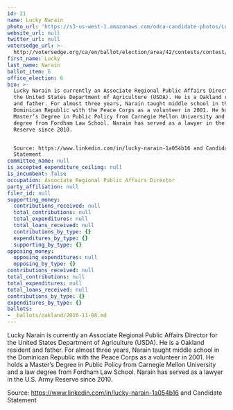 ```yaml
---
id: 21
name: Lucky Narain
photo_url: 'https://s3-us-west-1.amazonaws.com/odca-candidate-photos/Lucky-Narain.png'
website_url: null
twitter_url: null
votersedge_url: >-
  http://votersedge.org/ca/en/ballot/election/area/42/contests/contest/13217/candidate/130697?&county=Alameda%20County&election_authority_id=1
first_name: Lucky
last_name: Narain
ballot_item: 6
office_election: 6
bio: >-
  Lucky Narain is currently an Associate Regional Public Affairs Director for
  the United States Department of Agriculture (USDA). He is a Oakland resident
  and father. For almost three years, Narain taught middle school in the
  Dominican Republic with the Peace Corps as a volunteer in 2001. He holds a
  Master’s Degree in Public Policy from Carnegie Mellon University and a law
  degree from Fordham Law School. Narain has served as a lawyer in the U.S. Army
  Reserve since 2010. 


  Source: https://www.linkedin.com/in/lucky-narain-1a054b16 and Candidate
  Statement
committee_name: null
is_accepted_expenditure_ceiling: null
is_incumbent: false
occupation: Associate Regional Public Affairs Director
party_affiliation: null
filer_id: null
supporting_money:
  contributions_received: null
  total_contributions: null
  total_expenditures: null
  total_loans_received: null
  contributions_by_type: {}
  expenditures_by_type: {}
  supporting_by_type: {}
opposing_money:
  opposing_expenditures: null
  opposing_by_type: {}
contributions_received: null
total_contributions: null
total_expenditures: null
total_loans_received: null
contributions_by_type: {}
expenditures_by_type: {}
ballots:
- _ballots/oakland/2016-11-08.md
---
```

Lucky Narain is currently an Associate Regional Public Affairs Director for the United States Department of Agriculture (USDA). He is a Oakland resident and father. For almost three years, Narain taught middle school in the Dominican Republic with the Peace Corps as a volunteer in 2001. He holds a Master’s Degree in Public Policy from Carnegie Mellon University and a law degree from Fordham Law School. Narain has served as a lawyer in the U.S. Army Reserve since 2010. 

Source: https://www.linkedin.com/in/lucky-narain-1a054b16 and Candidate Statement
